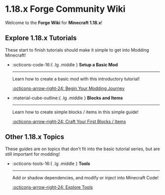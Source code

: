 # 1.18.x Forge Community Wiki

Welcome to the **Forge Wiki** for **Minecraft 1.18.x**!

## Explore 1.18.x Tutorials

These start to finish tutorials should make it simple to get into Modding Minecraft!

<div class="grid cards" markdown>

-   :octicons-code-16:{ .lg .middle } __Setup a Basic Mod__

    ---

    Learn how to create a basic mod with this introductory tutorial!

    [:octicons-arrow-right-24: Begin Your Modding Journey](setup "Setup a 1.18.x mod!")

-   :material-cube-outline:{ .lg .middle } __Blocks and Items__

    ---

    Learn how to create simple blocks / items in this simple guide!

    [:octicons-arrow-right-24: Craft Your First Blocks / Items](basic-content/registries.md "Create blocks / items!")

</div>

## Other 1.18.x Topics

These guides are on topics that don't fit into the basic tutorial series, but are still important for modding!
<div class="grid cards" markdown>

-   :octicons-tools-16:{ .lg .middle } __Tools__

    ---

    Add or shadow dependencies, and modify or inject into Minecraft Code!

    [:octicons-arrow-right-24: Explore Tools](tools "Explore Tools!")

</div>